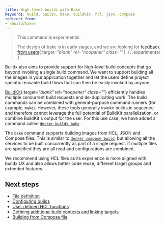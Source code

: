 ```yaml
---
title: High-level builds with Bake
keywords: build, buildx, bake, buildkit, hcl, json, compose
redirect_from:
- /build/bake/
---
```


> This command is experimental.
>
> The design of bake is in early stages, and we are looking for [feedback from users](https://github.com/docker/buildx/issues){:target="_blank" rel="noopener" class="_"}.
{: .experimental }

Buildx also aims to provide support for high-level build concepts that go beyond
invoking a single build command. We want to support building all the images in
your application together and let the users define project specific reusable
build flows that can then be easily invoked by anyone.

[BuildKit](https://github.com/moby/buildkit){:target="_blank" rel="noopener" class="_"}
efficiently handles multiple concurrent build requests and de-duplicating work.
The build commands can be combined with general-purpose command runners
(for example, `make`). However, these tools generally invoke builds in sequence
and therefore cannot leverage the full potential of BuildKit parallelization,
or combine BuildKit's output for the user. For this use case, we have added a
command called [`docker buildx bake`](../../../engine/reference/commandline/buildx_bake.md).

The `bake` command supports building images from HCL, JSON and Compose files.
This is similar to [`docker compose build`](../../../compose/compose-file/build.md),
but allowing all the services to be built concurrently as part of a single
request. If multiple files are specified they are all read and configurations are
combined.

We recommend using HCL files as its experience is more aligned with buildx UX
and also allows better code reuse, different target groups and extended features.

## Next steps

* [File definition](file-definition.md)
* [Configuring builds](configuring-build.md)
* [User defined HCL functions](hcl-funcs.md)
* [Defining additional build contexts and linking targets](build-contexts.md)
* [Building from Compose file](compose-file.md)
